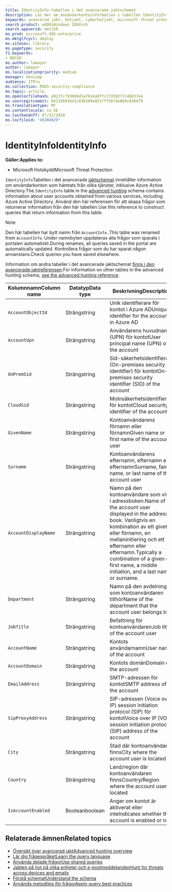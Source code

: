 ```yaml
---
title: IdentityInfo-tabellen i det avancerade jaktschemat
description: Läs mer om användarkontoinformation i tabellen IdentityInfo i det avancerade jaktschemat
keywords: avancerad jakt, hotjakt, cyberhotjakt, microsoft threat protection, microsoft 365, mtp, m365, sök, fråga, telemetri, schemareferens, kusto, tabell, kolumn, datatyp, beskrivning, AccountInfo, IdentityInfo, konto
search.product: eADQiWindows 10XVcnh
search.appverid: met150
ms.prod: microsoft-365-enterprise
ms.mktglfcycl: deploy
ms.sitesec: library
ms.pagetype: security
f1.keywords:
- NOCSH
ms.author: lomayor
author: lomayor
ms.localizationpriority: medium
manager: dansimp
audience: ITPro
ms.collection: M365-security-compliance
ms.topic: article
ms.openlocfilehash: e922fc7930d645a7024a0ffc73359277c4b637e4
ms.sourcegitcommit: b4119682bd3c036289e851fff56fde869c816479
ms.translationtype: MT
ms.contentlocale: sv-SE
ms.lasthandoff: 07/22/2020
ms.locfileid: "45204929"
---
```

# <a name="identityinfo"></a><span data-ttu-id="0ad9d-104">IdentityInfo</span><span class="sxs-lookup"><span data-stu-id="0ad9d-104">IdentityInfo</span></span>

<span data-ttu-id="0ad9d-105">**Gäller:**</span><span class="sxs-lookup"><span data-stu-id="0ad9d-105">**Applies to:**</span></span>
- <span data-ttu-id="0ad9d-106">Microsoft Hotskydd</span><span class="sxs-lookup"><span data-stu-id="0ad9d-106">Microsoft Threat Protection</span></span>

<span data-ttu-id="0ad9d-107">`IdentityInfo`Tabellen i det avancerade [jaktschemat](advanced-hunting-overview.md) innehåller information om användarkonton som hämtats från olika tjänster, inklusive Azure Active Directory.</span><span class="sxs-lookup"><span data-stu-id="0ad9d-107">The `IdentityInfo` table in the [advanced hunting](advanced-hunting-overview.md) schema contains information about user accounts obtained from various services, including Azure Active Directory.</span></span> <span data-ttu-id="0ad9d-108">Använd den här referensen för att skapa frågor som returnerar information från den här tabellen.</span><span class="sxs-lookup"><span data-stu-id="0ad9d-108">Use this reference to construct queries that return information from this table.</span></span>

>[!NOTE]
><span data-ttu-id="0ad9d-109">Den här tabellen har bytt namn från `AccountInfo` .</span><span class="sxs-lookup"><span data-stu-id="0ad9d-109">This table was renamed from `AccountInfo`.</span></span> <span data-ttu-id="0ad9d-110">Under namnbyten uppdateras alla frågor som sparats i portalen automatiskt.</span><span class="sxs-lookup"><span data-stu-id="0ad9d-110">During renames, all queries saved in the portal are automatically updated.</span></span> <span data-ttu-id="0ad9d-111">Kontrollera frågor som du har sparat någon annanstans.</span><span class="sxs-lookup"><span data-stu-id="0ad9d-111">Check queries you have saved elsewhere.</span></span>

<span data-ttu-id="0ad9d-112">Information om andra tabeller i det avancerade jaktschemat [finns i den avancerade jaktreferensen](advanced-hunting-schema-tables.md).</span><span class="sxs-lookup"><span data-stu-id="0ad9d-112">For information on other tables in the advanced hunting schema, [see the advanced hunting reference](advanced-hunting-schema-tables.md).</span></span>

| <span data-ttu-id="0ad9d-113">Kolumnnamn</span><span class="sxs-lookup"><span data-stu-id="0ad9d-113">Column name</span></span> | <span data-ttu-id="0ad9d-114">Datatyp</span><span class="sxs-lookup"><span data-stu-id="0ad9d-114">Data type</span></span> | <span data-ttu-id="0ad9d-115">Beskrivning</span><span class="sxs-lookup"><span data-stu-id="0ad9d-115">Description</span></span> |
|-------------|-----------|-------------|
| `AccountObjectId` | <span data-ttu-id="0ad9d-116">Sträng</span><span class="sxs-lookup"><span data-stu-id="0ad9d-116">string</span></span> | <span data-ttu-id="0ad9d-117">Unik identifierare för kontot i Azure AD</span><span class="sxs-lookup"><span data-stu-id="0ad9d-117">Unique identifier for the account in Azure AD</span></span> |
| `AccountUpn` | <span data-ttu-id="0ad9d-118">Sträng</span><span class="sxs-lookup"><span data-stu-id="0ad9d-118">string</span></span> | <span data-ttu-id="0ad9d-119">Användarens huvudnamn (UPN) för kontot</span><span class="sxs-lookup"><span data-stu-id="0ad9d-119">User principal name (UPN) of the account</span></span> |
| `OnPremSid` | <span data-ttu-id="0ad9d-120">Sträng</span><span class="sxs-lookup"><span data-stu-id="0ad9d-120">string</span></span> | <span data-ttu-id="0ad9d-121">Sid-säkerhetsidentifierare (On-premises security identifier) för kontot</span><span class="sxs-lookup"><span data-stu-id="0ad9d-121">On-premises security identifier (SID) of the account</span></span> |
| `CloudSid` | <span data-ttu-id="0ad9d-122">Sträng</span><span class="sxs-lookup"><span data-stu-id="0ad9d-122">string</span></span> | <span data-ttu-id="0ad9d-123">Molnsäkerhetsidentifierare för kontot</span><span class="sxs-lookup"><span data-stu-id="0ad9d-123">Cloud security identifier of the account</span></span> |
| `GivenName` | <span data-ttu-id="0ad9d-124">Sträng</span><span class="sxs-lookup"><span data-stu-id="0ad9d-124">string</span></span> | <span data-ttu-id="0ad9d-125">Kontoanvändarens förnamn eller förnamn</span><span class="sxs-lookup"><span data-stu-id="0ad9d-125">Given name or first name of the account user</span></span> |
| `Surname` | <span data-ttu-id="0ad9d-126">Sträng</span><span class="sxs-lookup"><span data-stu-id="0ad9d-126">string</span></span> | <span data-ttu-id="0ad9d-127">Kontoanvändarens efternamn, efternamn eller efternamn</span><span class="sxs-lookup"><span data-stu-id="0ad9d-127">Surname, family name, or last name of the account user</span></span> |
| `AccountDisplayName` | <span data-ttu-id="0ad9d-128">Sträng</span><span class="sxs-lookup"><span data-stu-id="0ad9d-128">string</span></span> | <span data-ttu-id="0ad9d-129">Namn på den kontoanvändare som visas i adressboken.</span><span class="sxs-lookup"><span data-stu-id="0ad9d-129">Name of the account user displayed in the address book.</span></span> <span data-ttu-id="0ad9d-130">Vanligtvis en kombination av ett givet eller förnamn, en mellaninitiering och ett efternamn eller efternamn.</span><span class="sxs-lookup"><span data-stu-id="0ad9d-130">Typically a combination of a given or first name, a middle initiation, and a last name or surname.</span></span> |
| `Department` | <span data-ttu-id="0ad9d-131">Sträng</span><span class="sxs-lookup"><span data-stu-id="0ad9d-131">string</span></span> | <span data-ttu-id="0ad9d-132">Namn på den avdelning som kontoanvändaren tillhör</span><span class="sxs-lookup"><span data-stu-id="0ad9d-132">Name of the department that the account user belongs to</span></span> |
| `JobTitle` | <span data-ttu-id="0ad9d-133">Sträng</span><span class="sxs-lookup"><span data-stu-id="0ad9d-133">string</span></span> | <span data-ttu-id="0ad9d-134">Befattning för kontoanvändaren</span><span class="sxs-lookup"><span data-stu-id="0ad9d-134">Job title of the account user</span></span> |
| `AccountName` | <span data-ttu-id="0ad9d-135">Sträng</span><span class="sxs-lookup"><span data-stu-id="0ad9d-135">string</span></span> | <span data-ttu-id="0ad9d-136">Kontots användarnamn</span><span class="sxs-lookup"><span data-stu-id="0ad9d-136">User name of the account</span></span> |
| `AccountDomain` | <span data-ttu-id="0ad9d-137">Sträng</span><span class="sxs-lookup"><span data-stu-id="0ad9d-137">string</span></span> | <span data-ttu-id="0ad9d-138">Kontots domän</span><span class="sxs-lookup"><span data-stu-id="0ad9d-138">Domain of the account</span></span> |
| `EmailAddress` | <span data-ttu-id="0ad9d-139">Sträng</span><span class="sxs-lookup"><span data-stu-id="0ad9d-139">string</span></span> | <span data-ttu-id="0ad9d-140">SMTP-adressen för kontot</span><span class="sxs-lookup"><span data-stu-id="0ad9d-140">SMTP address of the account</span></span> |
| `SipProxyAddress` | <span data-ttu-id="0ad9d-141">Sträng</span><span class="sxs-lookup"><span data-stu-id="0ad9d-141">string</span></span> | <span data-ttu-id="0ad9d-142">SIP-adressen (Voice over IP) session initiation protocol (SIP) för kontot</span><span class="sxs-lookup"><span data-stu-id="0ad9d-142">Voice over IP (VOIP) session initiation protocol (SIP) address of the account</span></span> |
| `City` | <span data-ttu-id="0ad9d-143">Sträng</span><span class="sxs-lookup"><span data-stu-id="0ad9d-143">string</span></span> | <span data-ttu-id="0ad9d-144">Stad där kontoanvändaren finns</span><span class="sxs-lookup"><span data-stu-id="0ad9d-144">City where the account user is located</span></span> |
| `Country` | <span data-ttu-id="0ad9d-145">Sträng</span><span class="sxs-lookup"><span data-stu-id="0ad9d-145">string</span></span> | <span data-ttu-id="0ad9d-146">Land/region där kontoanvändaren finns</span><span class="sxs-lookup"><span data-stu-id="0ad9d-146">Country/Region where the account user is located</span></span> |
| `IsAccountEnabled` | <span data-ttu-id="0ad9d-147">Boolean</span><span class="sxs-lookup"><span data-stu-id="0ad9d-147">boolean</span></span> | <span data-ttu-id="0ad9d-148">Anger om kontot är aktiverat eller inte</span><span class="sxs-lookup"><span data-stu-id="0ad9d-148">Indicates whether the account is enabled or not</span></span> |

## <a name="related-topics"></a><span data-ttu-id="0ad9d-149">Relaterade ämnen</span><span class="sxs-lookup"><span data-stu-id="0ad9d-149">Related topics</span></span>
- [<span data-ttu-id="0ad9d-150">Översikt över avancerad jakt</span><span class="sxs-lookup"><span data-stu-id="0ad9d-150">Advanced hunting overview</span></span>](advanced-hunting-overview.md)
- [<span data-ttu-id="0ad9d-151">Lär dig frågespråket</span><span class="sxs-lookup"><span data-stu-id="0ad9d-151">Learn the query language</span></span>](advanced-hunting-query-language.md)
- [<span data-ttu-id="0ad9d-152">Använda delade frågor</span><span class="sxs-lookup"><span data-stu-id="0ad9d-152">Use shared queries</span></span>](advanced-hunting-shared-queries.md)
- [<span data-ttu-id="0ad9d-153">Jakten på hot på olika enheter och e-postmeddelanden</span><span class="sxs-lookup"><span data-stu-id="0ad9d-153">Hunt for threats across devices and emails</span></span>](advanced-hunting-query-emails-devices.md)
- [<span data-ttu-id="0ad9d-154">Förstå schemat</span><span class="sxs-lookup"><span data-stu-id="0ad9d-154">Understand the schema</span></span>](advanced-hunting-schema-tables.md)
- [<span data-ttu-id="0ad9d-155">Använda metodtips för frågor</span><span class="sxs-lookup"><span data-stu-id="0ad9d-155">Apply query best practices</span></span>](advanced-hunting-best-practices.md)
